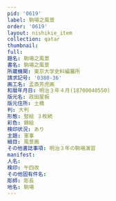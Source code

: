 ```yaml
---
pid: '0619'
label: 駒場之風景
order: '0619'
layout: nishikie_item
collection: qatar
thumbnail: 
full: 
題名: 駒場之風景
書名: 駒場之風景
所蔵機関: 東京大学史料編纂所
請求記号: '0380-36'
画工名: 孟斎芳虎画
和暦年月日: 明治３年４月(18700040550)
版元名: 政田屋板
版元住所: 土橋
判: 大判
形態: 竪絵 ３枚続
彩色: 錦絵
検印状況: あり
主題: 軍事
細目: 風景画
その他書誌事項: 明治３年の駒場演習
manifest: 
人名: 
検印: 午四改
その他固有件名: 
彫師: 彫長
地名: 駒場
---
```

